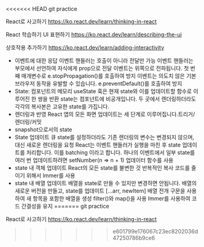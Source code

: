 <<<<<<< HEAD
git practice

React로 사고하기
https://ko.react.dev/learn/thinking-in-react

React 학습하기
UI 표현하기
https://ko.react.dev/learn/describing-the-ui

상호작용 추가하기
https://ko.react.dev/learn/adding-interactivity

- 이벤트에 대한 응답 
 이벤트 핸들러는 호출이 아니라 전달만 가능
 이벤트 핸들러는 부모에서 선언하여 자식에게 prop으로 전달
 이벤트는 위쪽으로 전파됩니다. 첫 번째 매개변수로 e.stopPropagation()를 호출하여 방지
 이벤트는 의도치 않은 기본 브라우저 동작을 유발할 수 있습니다. e.preventDefault()를 호출하여 방지
- State: 컴포넌트의 메모리 
 useState 훅은 현재 state와 이를 업데이트할 함수로 이루어진 한 쌍을 반환
 state는 컴포넌트에 비공개입니다. 두 곳에서 렌더링하더라도 각각의 복사본은 고유한 state를 가집니다.
- 렌더링과 반영 
 React 앱의 모든 화면 업데이트는 세 단계로 이루어집니다.트리거/렌더링/커밋
- snapshot으로서의 state 
- State 업데이트 큐
 state를 설정하더라도 기존 렌더링의 변수는 변경되지 않으며, 대신 새로운 렌더링을 요청
 React는 이벤트 핸들러가 실행을 마친 후 state 업데이트를 처리합니다. 이를 batching 이라고 합니다.
 하나의 이벤트에서 일부 state를 여러 번 업데이트하려면 setNumber(n => n + 1) 업데이터 함수를 사용
- state 내 객체 업데이트
 React의 모든 state를 불변한 것
 반복적인 복사 코드를 줄이기 위해서 Immer를 사용
- state 내 배열 업데이트
 배열을 state로 만들 수 있지만 변경하면 안됩니다.
 배열의 새로운 버전을 만들고, state를 업데이트
 [...arr, newItem] 배열 전개 구문을 사용하여 새 항목을 포함한 배열을 생성
 filter()와 map()을 사용
 Immer를 사용하여 코드 간결성을 유지
=======
git practice

React로 사고하기
https://ko.react.dev/learn/thinking-in-react
>>>>>>> e601799e176067c23ec8202036d47250786b9ce6
